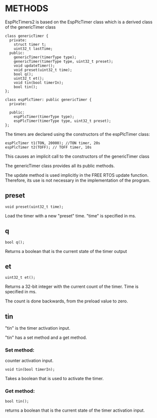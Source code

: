 # METHODS

EspPlcTimers2 is based on the EspPlcTimer class which is a derived class of the genericTimer class



    class genericTimer {
      private:
        struct timer t;
        uint32_t lastTime;
      public:
        genericTimer(timerType type);
        genericTimer(timerType type, uint32_t preset);
        void updateTimer();
        void preset(uint32_t time);
        bool q();
        uint32_t et();
        void tin(bool timerIn);
        bool tin();
    };

    class espPlcTimer: public genericTimer {
      private:
    
      public:
        espPlcTimer(timerType type);
        espPlcTimer(timerType type, uint32_t preset);
    };

The timers are declared using the constructors of the espPlcTimer class:

    espPlcTimer t1(TON, 20000); //TON timer, 20s
    espPlcTimer t2(TOFF); // TOFF timer, 10s

This causes an implicit call to the constructors of the genericTimer class

The genericTimer class provides all its public methods.

The update method is used implicitly in the FREE RTOS update function. Therefore, its use is not necessary in the implementation of the program.

## preset

    void preset(uint32_t time);

Load the timer with a new "preset" time. "time" is specified in ms.

## q

    bool q();

Returns a boolean that is the current state of the timer output

## et

    uint32_t et();

Returns a 32-bit integer with the current count of the timer. Time is specified in ms. 

The count is done backwards, from the preload value to zero.

## tin

"tin" is the timer activation input.

"tin" has a set method and a get method.

### Set method: 

counter activation input.

    void tin(bool timerIn);

Takes a boolean that is used to activate the timer.

### Get method: 

    bool tin();

returns a boolean that is the current state of the timer activation input.


